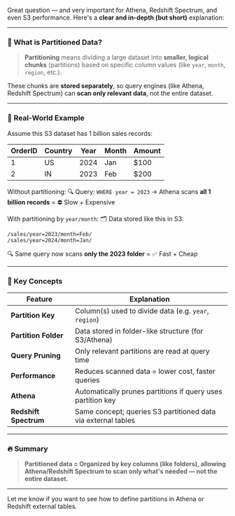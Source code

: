 Great question — and very important for Athena, Redshift Spectrum, and even S3 performance. Here's a **clear and in-depth (but short)** explanation:

---

### 📂 What is **Partitioned Data**?

> **Partitioning** means dividing a large dataset into **smaller, logical chunks** (partitions) based on specific column values (like `year`, `month`, `region`, etc.).

These chunks are **stored separately**, so query engines (like Athena, Redshift Spectrum) can **scan only relevant data**, not the entire dataset.

---

### 📁 Real-World Example

Assume this S3 dataset has 1 billion sales records:

| OrderID | Country | Year | Month | Amount |
| ------- | ------- | ---- | ----- | ------ |
| 1       | US      | 2024 | Jan   | \$100  |
| 2       | IN      | 2023 | Feb   | \$200  |

Without partitioning:
🔍 Query: `WHERE year = 2023`
→ Athena scans **all 1 billion records** = ⛔ Slow + Expensive

With partitioning by `year/month`:
🗂 Data stored like this in S3:

```
/sales/year=2023/month=Feb/
/sales/year=2024/month=Jan/
```

🔍 Same query now scans **only the 2023 folder** = ✅ Fast + Cheap

---

### 🧠 Key Concepts

| Feature               | Explanation                                                   |
| --------------------- | ------------------------------------------------------------- |
| **Partition Key**     | Column(s) used to divide data (e.g. `year`, `region`)         |
| **Partition Folder**  | Data stored in folder-like structure (for S3/Athena)          |
| **Query Pruning**     | Only relevant partitions are read at query time               |
| **Performance**       | Reduces scanned data = lower cost, faster queries             |
| **Athena**            | Automatically prunes partitions if query uses partition key   |
| **Redshift Spectrum** | Same concept; queries S3 partitioned data via external tables |

---

### 🔥 Summary

> **Partitioned data = Organized by key columns (like folders), allowing Athena/Redshift Spectrum to scan only what's needed — not the entire dataset.**

---

Let me know if you want to see how to define partitions in Athena or Redshift external tables.
